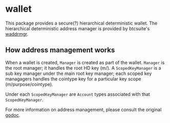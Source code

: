 # wallet

This package provides a secure(?) hierarchical deterministic wallet. The hierarchical deterministic address manager is provided by btcsuite's [waddrmgr](http://godoc.org/github.com/btcsuite/btcwallet/waddrmgr). 

## How address management works

When a wallet is created, `Manager` is created as part of the wallet. `Manager` is the root manager; it handles the root HD key (m/). A `ScopedKeyManager` is a sub key manager under the main root key manager; each scoped key managagers handles the cointype key for a particular key scope (m/purpose/cointype). 

Under each `ScopedKeyManager` are `Account` types associated with that `ScopedKeyManager`.

For more information on address management, please consult the original [godoc](https://godoc.org/github.com/btcsuite/btcwallet/waddrmgr). 